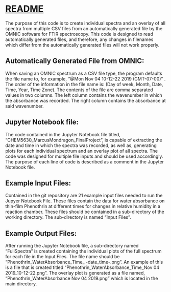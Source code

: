 # **<ins>README<ins>**

The purpose of this code is to create individual spectra and an overlay of all spectra from multiple CSV files from an automatically generated file by the OMNIC software for FTIR spectroscopy. This code is designed to read automatically generated files, and therefore, any changes in filenames which differ from the automatically generated files will not work properly.

## **Automatically Generated File from OMNIC:**
When saving an OMNIC spectrum as a CSV file type, the program defaults the file name to, for example, “@Mon Nov 04 10-12-22 2019 (GMT-07-00)” . The order of the information  in the file name is: (Day of week, Month, Date, Time, Year, Time Zone). The contents of the file are comma separated values in two columns. The left column contains the wavenumber in which the absorbance was recorded. The right column contains the absorbance at said wavenumber.

## **Jupyter Notebook file:**
The code contained in the Jupyter Notebook file titled, “CHEM5630_MarcusMondragon_FinalProject”, is capable of extracting the date and time in which the spectra was recorded, as well as, generating plots for each individual spectrum and an overlay plot of all spectra. The code was designed for multiple file inputs and should be used accordingly. The purpose of each line of code is described as a comment in the Jupyter Notebook file.

## **Example Input Files:**
Contained in the git repository are 21 example input files needed to run the Jupyer Notebook File. These files contain the data for water absorbance on thin-film Phenothrin at different times for changes in relative humidity in a reaction chamber. These files should be contained in a sub-directory of the working directory. The sub-directory is named “Input Files”.

## **Example Output Files:**
After running the Jupyter Notebook file, a sub-directory named “FullSpectra” is created containing the individual plots of the full spectrum for each file in the Input Files. The file name should be “Phenothrin_WaterAbsorbance_Time_ -date_time-.png”. An example of this is a file that is created titled “Phenothrin_WaterAbsorbance_Time_Nov 04 2019_10-12-22.png”. The overlay plot is generated as a file named, “Phenothrin_WaterAbsorbance Nov 04 2019.png” which is located in the main directory.
